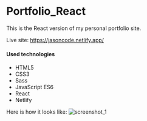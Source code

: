 # Portfolio_React

This is the React version of my personal portfolio site.

Live site: <https://jasoncode.netlify.app/>

#### Used technologies

- HTML5
- CSS3
- Sass
- JavaScript ES6
- React
- Netlify

Here is how it looks like:
![screenshot_1](https://user-images.githubusercontent.com/13745974/119719440-af2c8380-be60-11eb-8d8b-9aa33b4d6301.png)
